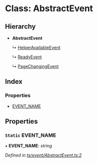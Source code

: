 
# Class: AbstractEvent

## Hierarchy

* **AbstractEvent**

  ↳ [HelperAvailableEvent](helperavailableevent.md)

  ↳ [ReadyEvent](readyevent.md)

  ↳ [PageChangingEvent](pagechangingevent.md)

## Index

### Properties

* [EVENT_NAME](abstractevent.md#static-event_name)

## Properties

### `Static` EVENT_NAME

▪ **EVENT_NAME**: *string*

*Defined in [ts/event/AbstractEvent.ts:2](https://github.com/easy-pwa/easy-pwa-js/blob/1faf83b/src/ts/event/AbstractEvent.ts#L2)*
